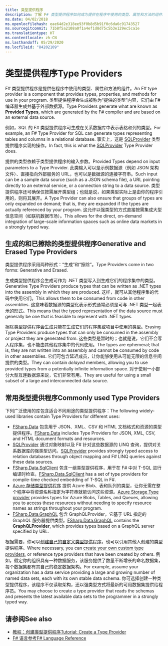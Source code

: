```yaml
---
title: 类型提供程序
description: 了解 F# 类型提供程序如何成为提供在程序中使用的类型、属性和方法的组件。
ms.date: 04/02/2018
ms.openlocfilehash: eae64d2e318ee93f0b8d5b91f0c6da6c91743527
ms.sourcegitcommit: 71b8f5a2108a0f1a4ef1d8d75c5b3e129ec5ca1e
ms.translationtype: HT
ms.contentlocale: zh-CN
ms.lasthandoff: 05/29/2020
ms.locfileid: "84202109"
---
```

# <a name="type-providers"></a><span data-ttu-id="07453-103">类型提供程序</span><span class="sxs-lookup"><span data-stu-id="07453-103">Type Providers</span></span>

<span data-ttu-id="07453-104">F# 类型提供程序是提供在程序中使用的类型、属性和方法的组件。</span><span class="sxs-lookup"><span data-stu-id="07453-104">An F# type provider is a component that provides types, properties, and methods for use in your program.</span></span> <span data-ttu-id="07453-105">类型提供程序会生成被称为“提供的类型”内容，它们由 F# 编译器生成并基于外部数据源。</span><span class="sxs-lookup"><span data-stu-id="07453-105">Type Providers generate what are known as **Provided Types**, which are generated by the F# compiler and are based on an external data source.</span></span>

<span data-ttu-id="07453-106">例如，SQL 的 F# 类型提供程序可生成在关系数据库中表示表格和列的类型。</span><span class="sxs-lookup"><span data-stu-id="07453-106">For example, an F# Type Provider for SQL can generate types representing tables and columns in a relational database.</span></span> <span data-ttu-id="07453-107">事实上，这是 [SQLProvider](https://fsprojects.github.io/SQLProvider/) 类型提供程序实现的操作。</span><span class="sxs-lookup"><span data-stu-id="07453-107">In fact, this is what the [SQLProvider](https://fsprojects.github.io/SQLProvider/) Type Provider does.</span></span>

<span data-ttu-id="07453-108">提供的类型依赖于类型提供程序的输入参数。</span><span class="sxs-lookup"><span data-stu-id="07453-108">Provided Types depend on input parameters to a Type Provider.</span></span> <span data-ttu-id="07453-109">此类输入可以是示例数据源（例如 JSON 架构文件）、直接指向外部服务的 URL，也可以是数据源的连接字符串。</span><span class="sxs-lookup"><span data-stu-id="07453-109">Such input can be a sample data source (such as a JSON schema file), a URL pointing directly to an external service, or a connection string to a data source.</span></span> <span data-ttu-id="07453-110">类型提供程序还可确保仅按需展开类型组；也就是说，如果类型实际上是由你的程序引用的，则将其展开。</span><span class="sxs-lookup"><span data-stu-id="07453-110">A Type Provider can also ensure that groups of types are only expanded on demand; that is, they are expanded if the types are actually referenced by your program.</span></span> <span data-ttu-id="07453-111">这允许以强类型的方式直接按需集成大型信息空间（如联机数据市场）。</span><span class="sxs-lookup"><span data-stu-id="07453-111">This allows for the direct, on-demand integration of large-scale information spaces such as online data markets in a strongly typed way.</span></span>

## <a name="generative-and-erased-type-providers"></a><span data-ttu-id="07453-112">生成的和已擦除的类型提供程序</span><span class="sxs-lookup"><span data-stu-id="07453-112">Generative and Erased Type Providers</span></span>

<span data-ttu-id="07453-113">类型提供程序采用两种形式：“生成”和“擦除”。</span><span class="sxs-lookup"><span data-stu-id="07453-113">Type Providers come in two forms: Generative and Erased.</span></span>

<span data-ttu-id="07453-114">生成类型提供程序会生成可作为 .NET 类型写入到生成它们的程序集中的类型。</span><span class="sxs-lookup"><span data-stu-id="07453-114">Generative Type Providers produce types that can be written as .NET types into the assembly in which they are produced.</span></span> <span data-ttu-id="07453-115">这样，就可从其他程序集的代码中使用它们。</span><span class="sxs-lookup"><span data-stu-id="07453-115">This allows them to be consumed from code in other assemblies.</span></span> <span data-ttu-id="07453-116">这意味着数据源的类型化表示形式通常必须是可与 .NET 类型一起表示的形式。</span><span class="sxs-lookup"><span data-stu-id="07453-116">This means that the typed representation of the data source must generally be one that is feasible to represent with .NET types.</span></span>

<span data-ttu-id="07453-117">擦除类型提供程序会生成只能在生成它们的程序集或项目中使用的类型。</span><span class="sxs-lookup"><span data-stu-id="07453-117">Erasing Type Providers produce types that can only be consumed in the assembly or project they are generated from.</span></span> <span data-ttu-id="07453-118">这些类型是暂时的；也就是说，它们不会写入程序集，也不能由其他程序集中的代码使用。</span><span class="sxs-lookup"><span data-stu-id="07453-118">The types are ephemeral; that is, they are not written into an assembly and cannot be consumed by code in other assemblies.</span></span> <span data-ttu-id="07453-119">它们可包含延迟成员，让你能够使用从可能无限的信息空间提供的类型。</span><span class="sxs-lookup"><span data-stu-id="07453-119">They can contain *delayed* members, allowing you to use provided types from a potentially infinite information space.</span></span> <span data-ttu-id="07453-120">对于使用一小部分大型互连数据源来说，它们非常有用。</span><span class="sxs-lookup"><span data-stu-id="07453-120">They are useful for using a small subset of a large and interconnected data source.</span></span>

## <a name="commonly-used-type-providers"></a><span data-ttu-id="07453-121">常用类型提供程序</span><span class="sxs-lookup"><span data-stu-id="07453-121">Commonly used Type Providers</span></span>

<span data-ttu-id="07453-122">下列广泛使用的库包含适合不同用途的类型提供程序：</span><span class="sxs-lookup"><span data-stu-id="07453-122">The following widely-used libraries contain Type Providers for different uses:</span></span>

- <span data-ttu-id="07453-123">[FSharp.Data](https://fsharp.github.io/FSharp.Data/) 包含用于 JSON、XML、CSV 和 HTML 文档格式和资源的类型提供程序。</span><span class="sxs-lookup"><span data-stu-id="07453-123">[FSharp.Data](https://fsharp.github.io/FSharp.Data/) includes Type Providers for JSON, XML, CSV, and HTML document formats and resources.</span></span>
- <span data-ttu-id="07453-124">[SQLProvider](https://fsprojects.github.io/SQLProvider/) 通过对象映射以及 F# 针对这些数据源的 LINQ 查询，提供对关系数据库的强类型访问。</span><span class="sxs-lookup"><span data-stu-id="07453-124">[SQLProvider](https://fsprojects.github.io/SQLProvider/) provides strongly typed access to relation databases through object mapping and F# LINQ queries against these data sources.</span></span>
- <span data-ttu-id="07453-125">[FSharp.Data.SqlClient](https://fsprojects.github.io/FSharp.Data.SqlClient/) 包含一组类型提供程序，用于在 F# 中对 T-SQL 进行编译时检查。</span><span class="sxs-lookup"><span data-stu-id="07453-125">[FSharp.Data.SqlClient](https://fsprojects.github.io/FSharp.Data.SqlClient/) has a set of type providers for compile-time checked embedding of T-SQL in F#.</span></span>
- <span data-ttu-id="07453-126">[Azure 存储类型提供程序](https://fsprojects.github.io/AzureStorageTypeProvider/) 提供 Azure Blob、表和队列的类型，让你无需在整个程序中将资源名称指定为字符串就能访问这些资源。</span><span class="sxs-lookup"><span data-stu-id="07453-126">[Azure Storage Type provider](https://fsprojects.github.io/AzureStorageTypeProvider/) provides types for Azure Blobs, Tables, and Queues, allowing you to access these resources without needing to specify resource names as strings throughout your program.</span></span>
- <span data-ttu-id="07453-127">[FSharp.Data.GraphQL](https://fsprojects.github.io/FSharp.Data.GraphQL/index.html) 包含 GraphQLProvider，它基于 URL 指定的 GraphQL 服务器提供类型。</span><span class="sxs-lookup"><span data-stu-id="07453-127">[FSharp.Data.GraphQL](https://fsprojects.github.io/FSharp.Data.GraphQL/index.html) contains the **GraphQLProvider**, which provides types based on a GraphQL server specified by URL.</span></span>

<span data-ttu-id="07453-128">根据需要，你可以[创建自己的自定义类型提供程序](creating-a-type-provider.md)，也可以引用其他人创建的类型提供程序。</span><span class="sxs-lookup"><span data-stu-id="07453-128">Where necessary, you can [create your own custom type providers](creating-a-type-provider.md), or reference type providers that have been created by others.</span></span> <span data-ttu-id="07453-129">例如，假定你的组织具有一种数据服务，该服务提供了数量不断增长的命名数据集，每个数据集都有其自己的稳定数据架构。</span><span class="sxs-lookup"><span data-stu-id="07453-129">For example, assume your organization has a data service providing a large and growing number of named data sets, each with its own stable data schema.</span></span> <span data-ttu-id="07453-130">你可选择创建一种类型提供程序，该程序不仅读取架构，还以强类型方式将最新的可用数据集提供给程序员。</span><span class="sxs-lookup"><span data-stu-id="07453-130">You may choose to create a type provider that reads the schemas and presents the latest available data sets to the programmer in a strongly typed way.</span></span>

## <a name="see-also"></a><span data-ttu-id="07453-131">请参阅</span><span class="sxs-lookup"><span data-stu-id="07453-131">See also</span></span>

- [<span data-ttu-id="07453-132">教程：创建类型提供程序</span><span class="sxs-lookup"><span data-stu-id="07453-132">Tutorial: Create a Type Provider</span></span>](creating-a-type-provider.md)
- [<span data-ttu-id="07453-133">F# 语言参考</span><span class="sxs-lookup"><span data-stu-id="07453-133">F# Language Reference</span></span>](../../language-reference/index.md)
